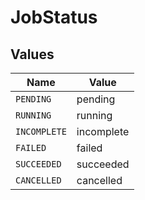 # JobStatus


## Values

| Name         | Value        |
| ------------ | ------------ |
| `PENDING`    | pending      |
| `RUNNING`    | running      |
| `INCOMPLETE` | incomplete   |
| `FAILED`     | failed       |
| `SUCCEEDED`  | succeeded    |
| `CANCELLED`  | cancelled    |